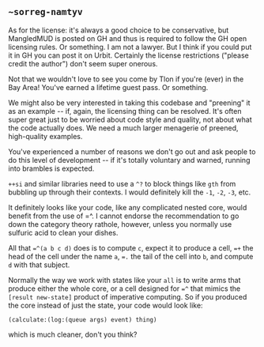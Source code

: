 ## `~sorreg-namtyv`
As for the license: it's always a good choice to be conservative, but MangledMUD is posted on GH and thus is required to follow the GH open licensing rules.  Or something.  I am not a lawyer.  But I think if you could put it in GH you can post it on Urbit.  Certainly the license restrictions ("please credit the author") don't seem super onerous.

Not that we wouldn't love to see you come by Tlon if you're (ever) in the Bay Area!  You've earned a lifetime guest pass.  Or something.  

We might also be very interested in taking this codebase and "preening" it as an example -- if, again, the licensing thing can be resolved.  It's often super great just to be worried about code style and quality, not about what the code actually does.  We need a much larger menagerie of preened, high-quality examples.

You've experienced a number of reasons we don't go out and ask people to do this level of development -- if it's totally voluntary and warned, running into brambles is expected. 

`++si` and similar libraries need to use a `^?` to block things like `gth` from bubbling up through their contexts.  I would definitely kill the `-1`, `-2`, `-3`, etc.

It definitely looks like your code, like any complicated nested core, would benefit from the use of =^.  I cannot endorse the recommendation to go down the category theory rathole, however, unless you normally use sulfuric acid to clean your dishes.

All that `=^(a b c d)` does is to compute `c`, expect it to produce a cell, `=+` the head of the cell under the name `a`, `=.` the tail of the cell into `b`, and compute `d` with that subject.

Normally the way we work with states like your `all` is to write arms that produce either the whole core, or a cell designed for `=^` that mimics the `[result new-state]` product of imperative computing.  So if you produced the core instead of just the state, your code would look like:

`(calculate:(log:(queue args) event) thing)`

which is much cleaner, don't you think?